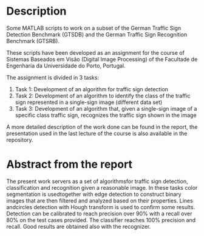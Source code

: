 # Description
Some MATLAB scripts to work on a subset of the German Traffic Sign Detection Benchmark (GTSDB) and the German Traffic Sign Recognition Benchmark (GTSRB).

These scripts have been developed as an assignment for the course of Sistemas Baseados em Visão (Digital Image Processing) of the Facultade de Engenharia da Universidade do Porto, Portugal.

The assignment is divided in 3 tasks:
1) Task 1: Development of an algorithm for traffic sign detection
2) Task 2: Development of an algorithm to identify the class of the traffic sign represented in a single-sign image (different data set)
3) Task 3: Development of an algorithm that, given a single-sign image of a specific class traffic sign, recognizes the traffic sign shown in the image

A more detailed description of the work done can be found in the report, the presentation used in the last lecture of the course is also available in the repository.

# Abstract from the report
The present  work servers as a set of algorithmsfor traffic sign detection, classification and recognition given a reasonable image. In these tasks color segmentation is usedtogether with edge detection to construct binary images that are then filtered and analyzed based  on their properties. Lines andcircles detection with Hough transform is used to confirm some results. Detection can be calibrated to reach precision over 90% with a recall over 80% on the test cases provided. The classifier reaches  100%  precision and recall. Good results  are obtained also with the recognizer.
